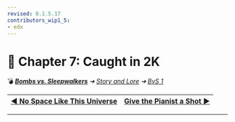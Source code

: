 ```yaml
---
revised: 0.1.5.17
contributors_wip1_5:
- edx
---
```


# 📄 Chapter 7: Caught in 2K

💣 ***[Bombs vs. Sleepwalkers][home]** ➔ [Story and Lore][story] ➔ [BvS 1][story_bvs1]*

| [◀️ No Space Like This Universe][prev] | [Give the Pianist a Shot ▶️][next] |
| --: | :-- |

****

[home]: /README.md
[prev]: /story/bvs1/06_no_space_like_this_universe.md
[next]: /story/bvs1/08_give_the_pianist_a_shot.md
[story]: /story/readme.md
[story_bvs1]: /story/bvs1/readme.md
